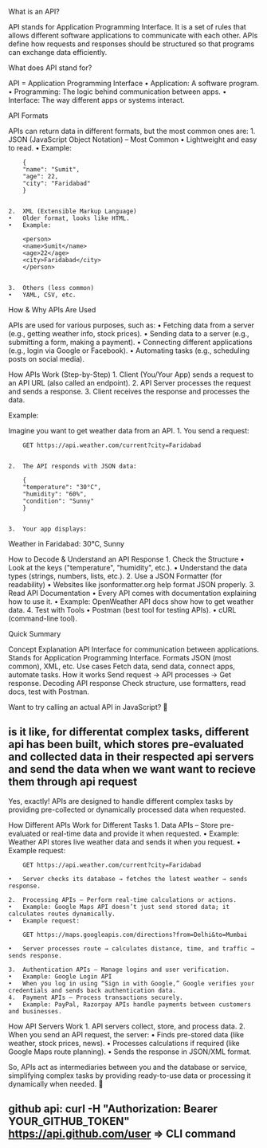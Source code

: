 What is an API?

API stands for Application Programming Interface. It is a set of rules that allows different software applications to communicate with each other. APIs define how requests and responses should be structured so that programs can exchange data efficiently.

What does API stand for?

API = Application Programming Interface
	•	Application: A software program.
	•	Programming: The logic behind communication between apps.
	•	Interface: The way different apps or systems interact.

API Formats

APIs can return data in different formats, but the most common ones are:
	1.	JSON (JavaScript Object Notation) – Most Common
	•	Lightweight and easy to read.
	•	Example:

        {
        "name": "Sumit",
        "age": 22,
        "city": "Faridabad"
        }


	2.	XML (Extensible Markup Language)
	•	Older format, looks like HTML.
	•	Example:

        <person>
        <name>Sumit</name>
        <age>22</age>
        <city>Faridabad</city>
        </person>


	3.	Others (less common)
	•	YAML, CSV, etc.

How & Why APIs Are Used

APIs are used for various purposes, such as:
	•	Fetching data from a server (e.g., getting weather info, stock prices).
	•	Sending data to a server (e.g., submitting a form, making a payment).
	•	Connecting different applications (e.g., login via Google or Facebook).
	•	Automating tasks (e.g., scheduling posts on social media).

How APIs Work (Step-by-Step)
	1.	Client (You/Your App) sends a request to an API URL (also called an endpoint).
	2.	API Server processes the request and sends a response.
	3.	Client receives the response and processes the data.

Example:

Imagine you want to get weather data from an API.
	1.	You send a request:

        GET https://api.weather.com/current?city=Faridabad


	2.	The API responds with JSON data:

        {
        "temperature": "30°C",
        "humidity": "60%",
        "condition": "Sunny"
        }


	3.	Your app displays:

Weather in Faridabad: 30°C, Sunny

How to Decode & Understand an API Response
	1.	Check the Structure
	•	Look at the keys ("temperature", "humidity", etc.).
	•	Understand the data types (strings, numbers, lists, etc.).
	2.	Use a JSON Formatter (for readability)
	•	Websites like jsonformatter.org help format JSON properly.
	3.	Read API Documentation
	•	Every API comes with documentation explaining how to use it.
	•	Example: OpenWeather API docs show how to get weather data.
	4.	Test with Tools
	•	Postman (best tool for testing APIs).
	•	cURL (command-line tool).

Quick Summary

Concept	Explanation
API	Interface for communication between applications.
Stands for	Application Programming Interface.
Formats	JSON (most common), XML, etc.
Use cases	Fetch data, send data, connect apps, automate tasks.
How it works	Send request → API processes → Get response.
Decoding API response	Check structure, use formatters, read docs, test with Postman.

Want to try calling an actual API in JavaScript? 🚀

##  is it like, for differentat complex tasks, different api has been built, which stores pre-evaluated and collected data in their respected api servers and send the data when we want want to recieve them through api request

Yes, exactly! APIs are designed to handle different complex tasks by providing pre-collected or dynamically processed data when requested.

How Different APIs Work for Different Tasks
	1.	Data APIs – Store pre-evaluated or real-time data and provide it when requested.
	•	Example: Weather API stores live weather data and sends it when you request.
	•	Example request:

        GET https://api.weather.com/current?city=Faridabad

	•	Server checks its database → fetches the latest weather → sends response.

	2.	Processing APIs – Perform real-time calculations or actions.
	•	Example: Google Maps API doesn’t just send stored data; it calculates routes dynamically.
	•	Example request:

        GET https://maps.googleapis.com/directions?from=Delhi&to=Mumbai

	•	Server processes route → calculates distance, time, and traffic → sends response.

	3.	Authentication APIs – Manage logins and user verification.
	•	Example: Google Login API
	•	When you log in using “Sign in with Google,” Google verifies your credentials and sends back authentication data.
	4.	Payment APIs – Process transactions securely.
	•	Example: PayPal, Razorpay APIs handle payments between customers and businesses.

How API Servers Work
	1.	API servers collect, store, and process data.
	2.	When you send an API request, the server:
	•	Finds pre-stored data (like weather, stock prices, news).
	•	Processes calculations if required (like Google Maps route planning).
	•	Sends the response in JSON/XML format.

So, APIs act as intermediaries between you and the database or service, simplifying complex tasks by providing ready-to-use data or processing it dynamically when needed. 🚀


## github api:    curl -H "Authorization: Bearer YOUR_GITHUB_TOKEN" https://api.github.com/user => CLI command